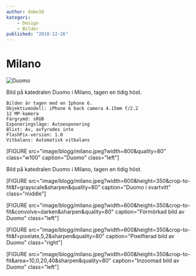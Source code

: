 ```yaml
---
author: dobe18
kategori:
    - Design
    - Bilder
published: "2018-12-26"
---
```

Milano
=========================

<picture>
    <source media="(min-width: 668px)" srcset="image/blogg/milano.jpeg, image/blogg/milano@2x.jpeg 2x">
    <source media="(min-width: 376px)" srcset="image/blogg/small-milano.jpeg">
    <img src="image/blogg/milano.jpeg" class="max-width" alt="Duomo">
</picture>

Bild på katedralen Duomo i Milano, tagen en tidig höst.

<!--more-->

    Bilden är tagen med en Iphone 6.  
    Objektivmodell: iPhone 6 back camera 4.15mm f/2.2  
    12 MP-kamera  
    Färgrymd: sRGB  
    Exponeringsläge: Autoexponering  
    Blixt: Av, avfyrades inte  
    FlashPix-version: 1.0  
    Vitbalans: Automatisk vitbalans  

[FIGURE src="image/blogg/milano.jpeg?width=800&quality=80" class="w100" caption="Duomo" class="left"]

Bild på katedralen Duomo i Milano, tagen en tidig höst.

[FIGURE src="image/blogg/milano.jpeg?width=600&height=350&crop-to-fit&f=grayscale&sharpen&quality=80" caption="Duomo i svartvitt" class="middle"]

[FIGURE src="image/blogg/milano.jpeg?width=600&height=350&crop-to-fit&convolve=darken&sharpen&quality=80" caption="Förmörkad bild av Duomo" class="left"]


[FIGURE src="image/blogg/milano.jpeg?width=600&height=350&crop-to-fit&f=pixelate,5,2&sharpen&quality=80" caption="Pixelfierad bild av Duomo" class="right"]


[FIGURE src="image/blogg/milano.jpeg?width=600&height=350&crop-to-fit&area=10,0,20,40&sharpen&quality=80" caption="Inzoomad bild av Duomo" class="left"]
